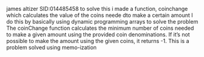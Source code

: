 james altizer SID:014485458
to solve this i made a function, coinchange which calculates the value of the coins neede dto make a certain amount
I do this by basically using dynamic programming arrays to solve the problem
The coinChange function calculates the minimum number of coins needed to make a given amount using the provided coin denominations. If it’s not possible to make the amount using the given coins, it returns -1.
This is a problem solved using memo-ization
